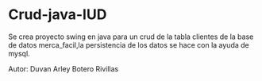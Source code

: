 # Crud-java-IUD

Se crea proyecto swing en java para un crud de la tabla clientes de la base de datos merca_facil,la persistencia de los datos
se hace con la ayuda de mysql.

Autor: Duvan Arley Botero Rivillas
